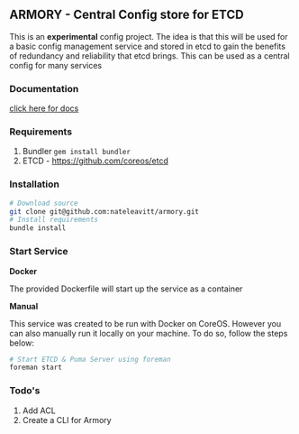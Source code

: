 ## ARMORY - Central Config store for ETCD
This is an **experimental** config project.  The idea is that this will
be used for a basic config management service and stored in etcd to gain
the benefits of redundancy and reliability that etcd brings. This can be
used as a central config for many services


### Documentation
[click here for docs](https://github.com/nateleavitt/armory/blob/master/docs.md)


### Requirements
1. Bundler `gem install bundler`
2. ETCD - https://github.com/coreos/etcd

### Installation
```bash
# Download source
git clone git@github.com:nateleavitt/armory.git
# Install requirements
bundle install
```

### Start Service

**Docker**

The provided Dockerfile will start up the service as a container

**Manual**

This service was created to be run with Docker on CoreOS. However you
can also manually run it locally on your machine. To do so, follow the
steps below:

```bash
# Start ETCD & Puma Server using foreman
foreman start
```

### Todo's
1. Add ACL
2. Create a CLI for Armory

